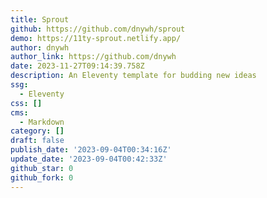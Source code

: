 ```yaml
---
title: Sprout
github: https://github.com/dnywh/sprout
demo: https://11ty-sprout.netlify.app/
author: dnywh
author_link: https://github.com/dnywh
date: 2023-11-27T09:14:39.758Z
description: An Eleventy template for budding new ideas
ssg:
  - Eleventy
css: []
cms:
  - Markdown
category: []
draft: false
publish_date: '2023-09-04T00:34:16Z'
update_date: '2023-09-04T00:42:33Z'
github_star: 0
github_fork: 0
---
```

